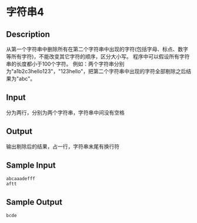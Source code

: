 # 字符串4

## Description
 从第一个字符串中删除所有在第二个字符串中出现的字符(包括字母、标点、数字等所有字符)，不能改变其它字符的顺序，区分大小写。 程序中可以假设所有字符串的长度都小于100个字符。
例如：两个字符串分别为"a1b2c3hello123"，"123hello"，把第二个字符串中出现的字符全部剔除之后结果为"abc"。
## Input
 分为两行，分别为两个字符串，字符串中间没有空格
## Output
 输出剔除后的结果，占一行，字符串末尾有换行符
## Sample Input
```
abcaaadefff
aftt
```
## Sample Output
```
bcde
```